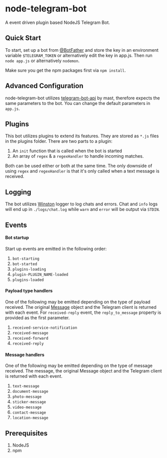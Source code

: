 # node-telegram-bot
A event driven plugin based NodeJS Telegram Bot.

## Quick Start
To start, set up a bot from <a href="http://telegram.me/botfather">@BotFather</a> and store the key in an environment variable `$TELEGRAM_TOKEN` or alternatively edit the key in app.js. Then run `node app.js` or alternatively `nodemon`.

Make sure you get the npm packages first via `npm install`.

## Advanced Configuration
node-telegram-bot utilizes <a href="https://github.com/mast/telegram-bot-api">telegram-bot-api</a> by mast, therefore expects the same parameters to the bot. You can change the default parameters in `app.js`.

## Plugins
This bot utilizes plugins to extend its features. They are stored as `*.js` files in the plugins folder. There are two parts to a plugin: 

1. An `init` function that is called when the bot is started
2. An array of `regex` & a `regexHandler` to handle incoming matches. 

Both can be used either or both at the same time. The only downside of using `regex` and `regexHandler` is that it's only called when a text message is received. 

## Logging
The bot utilizes <a href="https://github.com/winstonjs/winston">Winston</a> logger to log chats and errors. Chat and `info` logs will end up in `./logs/chat.log` while `warn` and `error` will be output via `STDIN`.

## Events
#### Bot startup
Start up events are emitted in the following order: 

1. `bot-starting`
2. `bot-started`
3. `plugins-loading`
  1. `plugin-PLUGIN_NAME-loaded`
4. `plugins-loaded`

#### Payload type handlers
One of the following may be emitted depending on the type of payload received. The original <a href="https://core.telegram.org/bots/api#message">Message</a> object and the Telegram client is returned with each event. For `received-reply` event, the `reply_to_message` property is provided as the first parameter.

1. `received-service-notification`
2. `received-message`
3. `received-forward`
4. `received-reply`

#### Message handlers
One of the following may be emitted depending on the type of message received. The message, the original Message object and the Telegram client is returned with each event.

1. `text-message`
2. `document-message`
3. `photo-message`
4. `sticker-message`
5. `video-message`
6. `contact-message`
7. `location-message`

## Prerequisites

1. NodeJS
2. npm 
